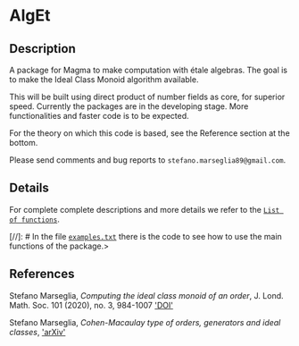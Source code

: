 # AlgEt

Description
--

A package for Magma to make computation with étale algebras.
The goal is to make the Ideal Class Monoid algorithm available.

This will be built using direct product of number fields as core, for superior speed.
Currently the packages are in the developing stage. More functionalities and faster code is to be expected.

For the theory on which this code is based, see the Reference section at the bottom.

Please send comments and bug reports to `stefano.marseglia89@gmail.com`.

Details
--

For complete complete descriptions and more details we refer to the [`List of functions`](https://github.com/stmar89/PolsAbVarFpCanLift/blob/main/doc/List_of_commands.md).

[//]: # In the file [`examples.txt`](https://github.com/stmar89/PolsAbVarFpCanLift/blob/main/doc/examples.txt) there is the code to see how to use the main functions of the package.>

References
--

Stefano Marseglia,
*Computing the ideal class monoid of an order*,
J. Lond. Math. Soc. 101 (2020), no. 3, 984-1007
['DOI'](https://doi.org/10.1112/jlms.12294)

Stefano Marseglia,
*Cohen-Macaulay type of orders, generators and ideal classes*,
['arXiv'](https://arxiv.org/abs/2206.03758)
